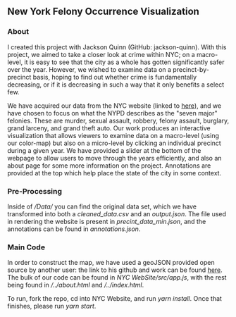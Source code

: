 ## New York Felony Occurrence Visualization

### About
I created this project with Jackson Quinn (GitHub: jackson-quinn). With this project, we aimed to take a closer look at crime within NYC; on a macro-level, it is easy to see that the city as a whole has gotten significantly safer over the year. However, we wished to examine data on a precinct-by-precinct basis, hoping to find out whether crime is fundamentally decreasing, or if it is decreasing in such a way that it only benefits a select few.

We have acquired our data from the NYC website (linked to [here](http://www1.nyc.gov/site/nypd/stats/crime-statistics/historical.page)), and we have chosen to focus on what the NYPD describes as the "seven major" felonies. These are murder, sexual assault, robbery, felony assault, burglary, grand larceny, and grand theft auto. Our work produces an interactive visualization that allows viewers to examine data on a macro-level (using our color-map) but also on a micro-level by clicking an individual precinct during a given year. We have provided a slider at the bottom of the webpage to allow users to move through the years efficiently, and also an about page for some more information on the project. Annotations are provided at the top which help place the state of the city in some context.

### Pre-Processing
Inside of */Data/* you can find the original data set, which we have transformed into both a *cleaned_data.csv* and an *output.json*. The file used in rendering the website is present in *precint_data_min.json*, and the annotations can be found in *annotations.json*.

### Main Code
In order to construct the map, we have used a geoJSON provided open source by another user: the link to his github and work can be found [here](https://github.com/dwillis/nyc-maps/blob/master/police_precincts.geojson). The bulk of our code can be found in *NYC WebSite/src/app.js*, with the rest being found in */../about.html* and */../index.html*.

To run, fork the repo, cd into NYC Website, and run *yarn install*. Once that finishes, please run *yarn start*. 
